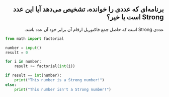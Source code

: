 <h2 id="-" dir="rtl">برنامه‌ای که عددی را خوانده، تشخیص می‌دهد آیا این عدد Strong است یا خیر؟</h2>

<p dir="rtl">عددی Strong است که حاصل جمع فاکتوریل ارقام آن برابر خود آن عدد باشد.</p>

```python
from math import factorial

number = input()
result = 0

for i in number:
    result += factorial(int(i))

if result == int(number):
    print("This number is a Strong number!")
else:
    print("This number isn't a Strong number!")
```